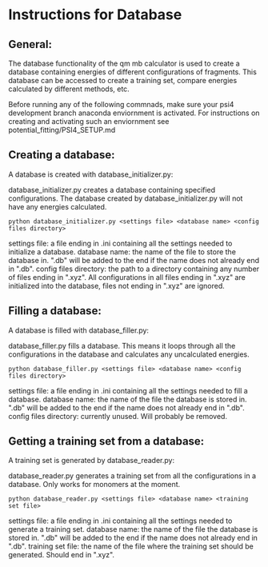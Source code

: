 # Instructions for Database

## General:
The database functionality of the qm mb calculator is used to create a database containing energies of different configurations of fragments. This database can be accessed to create a training set, compare energies calculated by different methods, etc.

Before running any of the following commnads, make sure your psi4 development branch anaconda enviornment is activated. For instructions on creating and activating such an enviornment see potential_fitting/PSI4_SETUP.md

## Creating a database:
A database is created with database_initializer.py:

database_initializer.py creates a database containing specified configurations. The database created by database_initializer.py will not have any energies calculated. 
```
python database_initializer.py <settings file> <database name> <config files directory>
```
settings file: a file ending in .ini containing all the settings needed to initialize a database.
database name: the name of the file to store the database in. ".db" will be added to the end if the name does not already end in ".db".
config files directory: the path to a directory containing any number of files ending in ".xyz". All configurations in all files ending in ".xyz" are initialized into the database, files not ending in ".xyz" are ignored.

## Filling a database:
A database is filled with database_filler.py:

database_filler.py fills a database. This means it loops through all the configurations in the database and calculates any uncalculated energies.
```
python database_filler.py <settings file> <database name> <config files directory>
```
settings file: a file ending in .ini containing all the settings needed to fill a database.
database name: the name of the file the database is stored in. ".db" will be added to the end if the name does not already end in ".db".
config files directory: currently unused. Will probably be removed.

## Getting a training set from a database:
A training set is generated by database_reader.py:

database_reader.py generates a training set from all the configurations in a database. Only works for monomers at the moment.
```
python database_reader.py <settings file> <database name> <training set file>
```
settings file: a file ending in .ini containing all the settings needed to generate a training set.
database name: the name of the file the database is stored in. ".db" will be added to the end if the name does not already end in ".db".
training set file: the name of the file where the training set should be generated. Should end in ".xyz".
